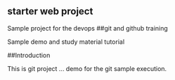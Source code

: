 ## starter web project

Sample project for the devops
##git and github training

Sample demo and study material tutorial

##Introduction

This is git project ... demo for the git sample execution.
